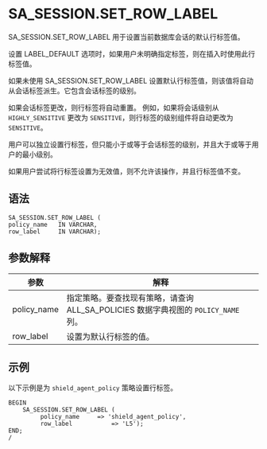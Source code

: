 SA_SESSION.SET_ROW_LABEL 
=============================================

SA_SESSION.SET_ROW_LABEL 用于设置当前数据库会话的默认行标签值。

设置 LABEL_DEFAULT 选项时，如果用户未明确指定标签，则在插入时使用此行标签值。

如果未使用 SA_SESSION.SET_ROW_LABEL 设置默认行标签值，则该值将自动从会话标签派生。它包含会话标签的级别。

如果会话标签更改，则行标签将自动重置。 例如，如果将会话级别从 `HIGHLY_SENSITIVE` 更改为 `SENSITIVE`，则行标签的级别组件将自动更改为 `SENSITIVE`。

用户可以独立设置行标签，但只能小于或等于会话标签的级别，并且大于或等于用户的最小级别。

如果用户尝试将行标签设置为无效值，则不允许该操作，并且行标签值不变。

语法 
-----------

```unknow
SA_SESSION.SET_ROW_LABEL (
policy_name   IN VARCHAR,
row_label     IN VARCHAR);
```



参数解释 
-------------



|   **参数**    |                          **解释**                           |
|-------------|-----------------------------------------------------------|
| policy_name | 指定策略。要查找现有策略，请查询 ALL_SA_POLICIES 数据字典视图的 `POLICY_NAME` 列。 |
| row_label   | 设置为默认行标签的值。                                               |



示例 
-----------

以下示例是为 `shield_agent_policy` 策略设置行标签。

```unknow
BEGIN
    SA_SESSION.SET_ROW_LABEL (
         policy_name     => 'shield_agent_policy',
         row_label           => 'L5');
END;
/
```



